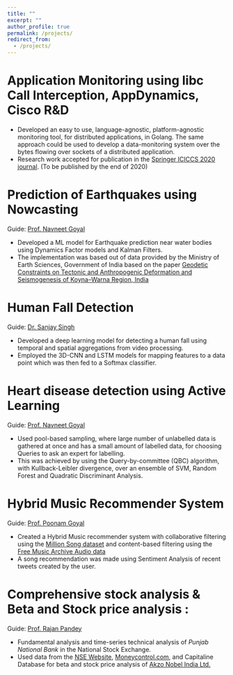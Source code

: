 ```yaml
---
title: ""
excerpt: ""
author_profile: true
permalink: /projects/
redirect_from:
  - /projects/
---
```

# Application Monitoring using libc Call Interception, AppDynamics, Cisco R&D

* Developed an easy to use, language-agnostic, platform-agnostic monitoring tool, for distributed applications, in Golang. The same approach could be used to develop
a data-monitoring system over the bytes flowing over sockets of a distributed application.  
* Research work accepted for publication in the [Springer ICICCS 2020 journal](https://www.springer.com/in/book/9789811584428). (To be published by the end of 2020)

# Prediction of Earthquakes using Nowcasting

Guide: [Prof. Navneet Goyal](https://universe.bits-pilani.ac.in/pilani/goel/profile)

* Developed a ML model for Earthquake prediction near water bodies using Dynamics Factor models and Kalman Filters.
* The implementation was based out of data provided by the Ministry of Earth Sciences, Government of India based on the 
paper [Geodetic Constraints on Tectonic and Anthropogenic Deformation and Seismogenesis of Koyna–Warna Region, India](https://pubs.geoscienceworld.org/ssa/bssa/article-abstract/108/5B/2933/548495/Geodetic-Constraints-on-Tectonic-and-Anthropogenic?redirectedFrom=fulltext)

# Human Fall Detection

Guide: [Dr. Sanjay Singh](https://www.ceeri.res.in/profiles/sanjay-singh/)

* Developed a deep learning model for detecting a human fall using temporal and spatial aggregations from video processing.
* Employed the 3D-CNN and LSTM models for mapping features to a data point which was then fed to a Softmax classifier.

# Heart disease detection using Active Learning

Guide: [Prof. Navneet Goyal](https://universe.bits-pilani.ac.in/pilani/goel/profile)

* Used pool-based sampling, where large number of unlabelled data is gathered at once and has a small amount of labelled data, for choosing 
Queries to ask an expert for labelling. 
* This was achieved by using the Query-by-committee (QBC) algorithm, with Kullback-Leibler divergence, over an ensemble of SVM, Random Forest and Quadratic Discriminant Analysis.

# Hybrid Music Recommender System

Guide: [Prof. Poonam Goyal](https://www.bits-pilani.ac.in/Pilani/poonam/profile)

* Created a Hybrid Music recommender system with collaborative filtering using the [Million Song dataset](http://millionsongdataset.com/) 
and content-based filtering using the [Free Music Archive Audio data](https://github.com/mdeff/fma) 
* A song recommendation was made using Sentiment Analysis of recent tweets created by the user.

# Comprehensive stock analysis & Beta and Stock price analysis :

Guide: [Prof. Rajan Pandey](https://www.bits-pilani.ac.in/pilani/rajanpandey/profile)

* Fundamental analysis and time-series technical analysis of *Punjab National Bank* in the National Stock Exchange. 
* Used data from the [NSE Website](https://www.nseindia.com/), [Moneycontrol.com](www.moneycontrol.com), and Capitaline Database for beta and stock price
analysis of [Akzo Nobel India Ltd.](https://akzonobel.co.in/)
